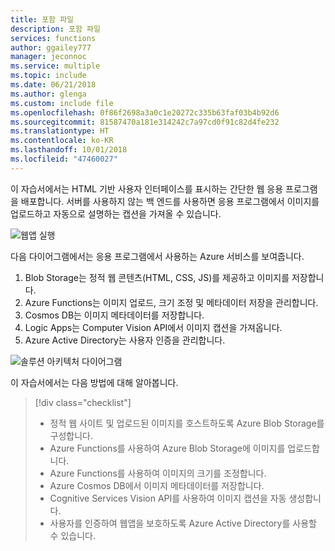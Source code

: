 ```yaml
---
title: 포함 파일
description: 포함 파일
services: functions
author: ggailey777
manager: jeconnoc
ms.service: multiple
ms.topic: include
ms.date: 06/21/2018
ms.author: glenga
ms.custom: include file
ms.openlocfilehash: 0f86f2698a3a0c1e20272c335b63faf03b4b92d6
ms.sourcegitcommit: 81587470a181e314242c7a97cd0f91c82d4fe232
ms.translationtype: HT
ms.contentlocale: ko-KR
ms.lasthandoff: 10/01/2018
ms.locfileid: "47460027"
---
```

이 자습서에서는 HTML 기반 사용자 인터페이스를 표시하는 간단한 웹 응용 프로그램을 배포합니다. 서버를 사용하지 않는 백 엔드를 사용하면 응용 프로그램에서 이미지를 업로드하고 자동으로 설명하는 캡션을 가져올 수 있습니다.

![웹앱 실행](media/functions-first-serverless-web-app/0-app-screenshot-finished.png)

다음 다이어그램에서는 응용 프로그램에서 사용하는 Azure 서비스를 보여줍니다.

1. Blob Storage는 정적 웹 콘텐츠(HTML, CSS, JS)를 제공하고 이미지를 저장합니다.
2. Azure Functions는 이미지 업로드, 크기 조정 및 메타데이터 저장을 관리합니다.
3. Cosmos DB는 이미지 메타데이터를 저장합니다.
4. Logic Apps는 Computer Vision API에서 이미지 캡션을 가져옵니다.
5. Azure Active Directory는 사용자 인증을 관리합니다.

![솔루션 아키텍처 다이어그램](media/functions-first-serverless-web-app/0-architecture.jpg)

이 자습서에서는 다음 방법에 대해 알아봅니다.
> [!div class="checklist"]
> * 정적 웹 사이트 및 업로드된 이미지를 호스트하도록 Azure Blob Storage를 구성합니다.
> * Azure Functions를 사용하여 Azure Blob Storage에 이미지를 업로드합니다.
> * Azure Functions를 사용하여 이미지의 크기를 조정합니다.
> * Azure Cosmos DB에서 이미지 메타데이터를 저장합니다.
> * Cognitive Services Vision API를 사용하여 이미지 캡션을 자동 생성합니다.
> * 사용자를 인증하여 웹앱을 보호하도록 Azure Active Directory를 사용할 수 있습니다.
